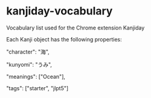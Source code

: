 # kanjiday-vocabulary
Vocabulary list used for the Chrome extension Kanjiday

Each Kanji object has the following properties:

"character": "海",

"kunyomi": "うみ",

"meanings": ["Ocean"],

"tags": ["starter", "jlpt5"]
